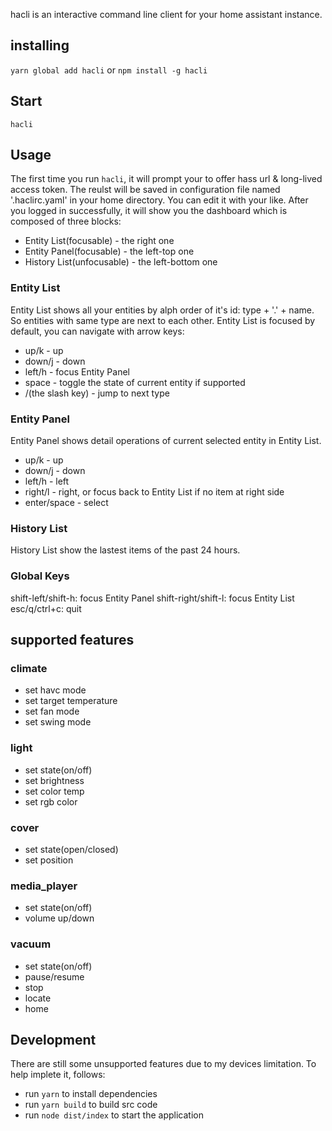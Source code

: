 hacli is an interactive command line client for your home assistant instance.

## installing

`yarn global add hacli`
or
`npm install -g hacli`

## Start

`hacli`

## Usage

The first time you run `hacli`, it will prompt your to offer hass url & long-lived access token. The reulst will be saved in configuration file named '.haclirc.yaml' in your home directory. You can edit it with your like.
After you logged in successfully, it will show you the dashboard which is composed of three blocks:

-   Entity List(focusable) - the right one
-   Entity Panel(focusable) - the left-top one
-   History List(unfocusable) - the left-bottom one

### Entity List

Entity List shows all your entities by alph order of it's id: type + '.' + name.
So entities with same type are next to each other.
Entity List is focused by default, you can navigate with arrow keys:

-   up/k - up
-   down/j - down
-   left/h - focus Entity Panel
-   space - toggle the state of current entity if supported
-   /(the slash key) - jump to next type

### Entity Panel

Entity Panel shows detail operations of current selected entity in Entity List.

-   up/k - up
-   down/j - down
-   left/h - left
-   right/l - right, or focus back to Entity List if no item at right side
-   enter/space - select

### History List

History List show the lastest items of the past 24 hours.

### Global Keys

shift-left/shift-h: focus Entity Panel
shift-right/shift-l: focus Entity List
esc/q/ctrl+c: quit

## supported features

### climate

-   set havc mode
-   set target temperature
-   set fan mode
-   set swing mode

### light

-   set state(on/off)
-   set brightness
-   set color temp
-   set rgb color

### cover

-   set state(open/closed)
-   set position

### media_player

-   set state(on/off)
-   volume up/down

### vacuum

-   set state(on/off)
-   pause/resume
-   stop
-   locate
-   home

## Development

There are still some unsupported features due to my devices limitation.
To help implete it, follows:

-   run `yarn` to install dependencies
-   run `yarn build` to build src code
-   run `node dist/index` to start the application
